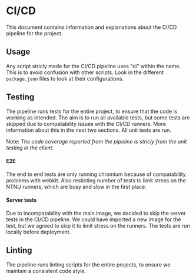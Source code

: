 # CI/CD

This document contains information and explanations about the CI/CD pipeline for the project.

## Usage

Any script stricly made for the CI/CD pipeline uses "ci" within the name. This is to avoid confusion with other scripts. Look in the different `package.json` files to look at their configurations.

## Testing

The pipeline runs tests for the entire project, to ensure that the code is working as intended. The aim is to run all available tests, but some tests are skipped due to compatability issues with the CI/CD runners. More information about this in the next two sections. All unit tests are run.

Note: <i>The code coverage reported from the pipeline is stricly from the unit testing in the client.</i>

#### E2E

The end to end tests are only running chromium because of compatability problems with webkit.
Also resticting number of tests to limit stress on the NTNU runners, which are busy and slow in the first place.

#### Server tests

Due to incompatability with the main image, we decided to skip the server tests in the CI/CD pipeline. We could have imported a new image for the test, but we agreed to skip it to limit stress on the runners. The tests are run locally before deployment.

## Linting

The pipeline runs linting scripts for the entire projects, to ensure we maintain a consistent code style.
